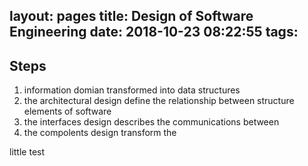 layout: pages
title: Design of Software Engineering
date: 2018-10-23 08:22:55
tags:
---
## Steps
1. information domian transformed into data structures
2. the architectural design define the relationship between structure elements of software
3. the interfaces design describes the communications between
4. the compolents design transform the


little test